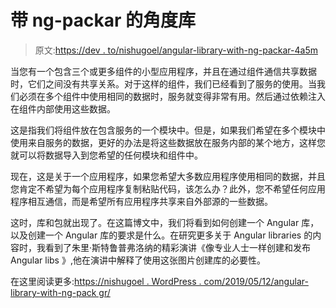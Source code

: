 # 带 ng-packar 的角度库

> 原文:[https://dev . to/nishugoel/angular-library-with-ng-packar-4a5m](https://dev.to/nishugoel/angular-library-with-ng-packagr-4a5m)

当您有一个包含三个或更多组件的小型应用程序，并且在通过组件通信共享数据时，它们之间没有共享关系。对于这样的组件，我们已经看到了服务的使用。当我们必须在多个组件中使用相同的数据时，服务就变得非常有用。然后通过依赖注入在组件内部使用这些数据。

这是指我们将组件放在包含服务的一个模块中。但是，如果我们希望在多个模块中使用来自服务的数据，更好的办法是将这些数据放在服务内部的某个地方，这样您就可以将数据导入到您希望的任何模块和组件中。

现在，这是关于一个应用程序，如果您希望大多数应用程序使用相同的数据，并且您肯定不希望为每个应用程序复制粘贴代码，该怎么办？此外，您不希望任何应用程序相互通信，而是希望所有应用程序共享来自外部源的一些数据。

这时，库和包就出现了。在这篇博文中，我们将看到如何创建一个 Angular 库，以及创建一个 Angular 库的要求是什么。在研究更多关于 Angular libraries 的内容时，我看到了朱里·斯特鲁普弗洛纳的精彩演讲《像专业人士一样创建和发布 Angular libs 》,他在演讲中解释了使用这张图片创建库的必要性。

在这里阅读更多:[https://nishugoel . WordPress . com/2019/05/12/angular-library-with-ng-pack gr/](https://nishugoel.wordpress.com/2019/05/12/angular-library-with-ng-packagr/)